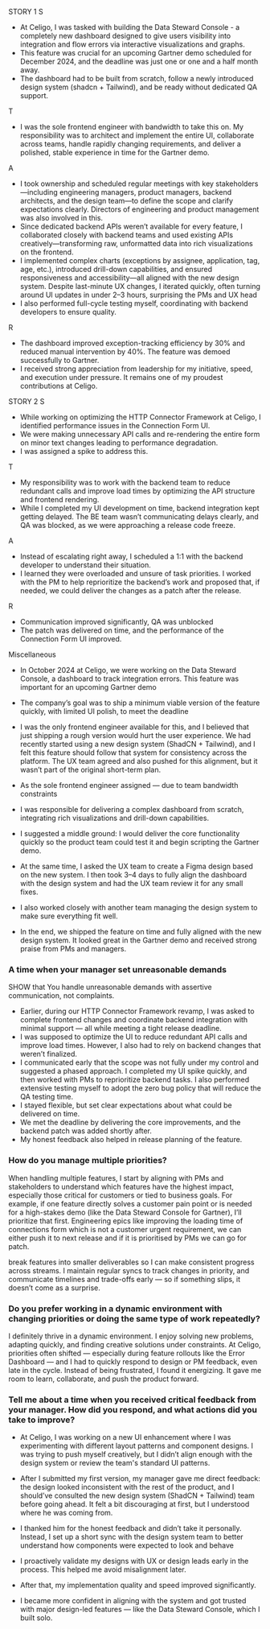 STORY 1
S
- At Celigo, I was tasked with building the Data Steward Console - a completely new dashboard designed to give users visibility into integration and flow errors via interactive visualizations and graphs.
- This feature was crucial for an upcoming Gartner demo scheduled for December 2024, and the deadline was just one or one and a half month away. 
- The dashboard had to be built from scratch, follow a newly introduced design system (shadcn + Tailwind), and be ready without dedicated QA support.

T
- I was the sole frontend engineer with bandwidth to take this on. My responsibility was to architect and implement the entire UI, collaborate across teams, handle rapidly changing requirements, and deliver a polished, stable experience in time for the Gartner demo.

A
- I took ownership and scheduled regular meetings with key stakeholders—including engineering managers, product managers, backend architects, and the design team—to define the scope and clarify expectations clearly. Directors of engineering and product management was also involved in this.
- Since dedicated backend APIs weren’t available for every feature, I collaborated closely with backend teams and used existing APIs creatively—transforming raw, unformatted data into rich visualizations on the frontend.
- I implemented complex charts (exceptions by assignee, application, tag, age, etc.), introduced drill-down capabilities, and ensured responsiveness and accessibility—all aligned with the new design system.
Despite last-minute UX changes, I iterated quickly, often turning around UI updates in under 2–3 hours, surprising the PMs and UX head
- I also performed full-cycle testing myself, coordinating with backend developers to ensure quality.

R
- The dashboard improved exception-tracking efficiency by 30% and reduced manual intervention by 40%. The feature was demoed successfully to Gartner.
- I received strong appreciation from leadership for my initiative, speed, and execution under pressure. It remains one of my proudest contributions at Celigo.


STORY 2
S
- While working on optimizing the HTTP Connector Framework at Celigo, I identified performance issues in the Connection Form UI.
- We were making unnecessary API calls and re-rendering the entire form on minor text changes leading to performance degradation.
- I was assigned a spike to address this.

T
- My responsibility was to work with the backend team to reduce redundant calls and improve load times by optimizing the API structure and frontend rendering.
- While I completed my UI development on time, backend integration kept getting delayed. The BE team wasn’t communicating delays clearly, and QA was blocked, as we were approaching a release code freeze.

A
- Instead of escalating right away, I scheduled a 1:1 with the backend developer to understand their situation.
- I learned they were overloaded and unsure of task priorities. I worked with the PM to help reprioritize the backend’s work and proposed that, if needed, we could deliver the changes as a patch after the release.

R
- Communication improved significantly, QA was unblocked
- The patch was delivered on time, and the performance of the Connection Form UI improved.


Miscellaneous
- In October 2024 at Celigo, we were working on the Data Steward Console, a dashboard to track integration errors. This feature was important for an upcoming Gartner demo
- The company’s goal was to ship a minimum viable version of the feature quickly, with limited UI polish, to meet the deadline
- I was the only frontend engineer available for this, and I believed that just shipping a rough version would hurt the user experience. We had recently started using a new design system (ShadCN + Tailwind), and I felt this feature should follow that system for consistency across the platform. The UX team agreed and also pushed for this alignment, but it wasn’t part of the original short-term plan.


- As the sole frontend engineer assigned — due to team bandwidth constraints
- I was responsible for delivering a complex dashboard from scratch, integrating rich visualizations and drill-down capabilities.


- I suggested a middle ground: I would deliver the core functionality quickly so the product team could test it and begin scripting the Gartner demo.
- At the same time, I asked the UX team to create a Figma design based on the new system. I then took 3–4 days to fully align the dashboard with the design system and had the UX team review it for any small fixes.
- I also worked closely with another team managing the design system to make sure everything fit well.

- In the end, we shipped the feature on time and fully aligned with the new design system. It looked great in the Gartner demo and received strong praise from PMs and managers.


### A time when your manager set unreasonable demands
SHOW that You handle unreasonable demands with assertive communication, not complaints.

- Earlier, during our HTTP Connector Framework revamp, I was asked to complete frontend changes and coordinate backend integration with minimal support — all while meeting a tight release deadline.
- I was supposed to optimize the UI to reduce redundant API calls and improve load times. However, I also had to rely on backend changes that weren’t finalized.
- I communicated early that the scope was not fully under my control and suggested a phased approach. I completed my UI spike quickly, and then worked with PMs to reprioritize backend tasks. I also performed extensive testing myself to adopt the zero bug policy that will reduce the QA testing time.
- I stayed flexible, but set clear expectations about what could be delivered on time.
- We met the deadline by delivering the core improvements, and the backend patch was added shortly after.
- My honest feedback also helped in release planning of the feature.

### How do you manage multiple priorities?

When handling multiple features, I start by aligning with PMs and stakeholders to understand which features have the highest impact, especially those critical for customers or tied to business goals. For example, if one feature directly solves a customer pain point or is needed for a high-stakes demo (like the Data Steward Console for Gartner), I’ll prioritize that first.
Engineering epics like improving the loading time of connections form which is not a customer urgent requirement, we can either push it to next release and if it is prioritised by PMs we can go for patch.

break features into smaller deliverables so I can make consistent progress across streams. I maintain regular syncs to track changes in priority, and communicate timelines and trade-offs early — so if something slips, it doesn’t come as a surprise.


### Do you prefer working in a dynamic environment with changing priorities or doing the same type of work repeatedly?
I definitely thrive in a dynamic environment. I enjoy solving new problems, adapting quickly, and finding creative solutions under constraints. At Celigo, priorities often shifted — especially during feature rollouts like the Error Dashboard — and I had to quickly respond to design or PM feedback, even late in the cycle.
Instead of being frustrated, I found it energizing. It gave me room to learn, collaborate, and push the product forward.



### Tell me about a time when you received critical feedback from your manager. How did you respond, and what actions did you take to improve?
- At Celigo, I was working on a new UI enhancement where I was experimenting with different layout patterns and component designs. I was trying to push myself creatively, but I didn’t align enough with the design system or review the team's standard UI patterns.
- After I submitted my first version, my manager gave me direct feedback: the design looked inconsistent with the rest of the product, and I should’ve consulted the new design system (ShadCN + Tailwind) team before going ahead. It felt a bit discouraging at first, but I understood where he was coming from.
- I thanked him for the honest feedback and didn’t take it personally. Instead, I set up a short sync with the design system team to better understand how components were expected to look and behave
- I proactively validate my designs with UX or design leads early in the process. This helped me avoid misalignment later.

- After that, my implementation quality and speed improved significantly.
- I became more confident in aligning with the system and got trusted with major design-led features — like the Data Steward Console, which I built solo.

